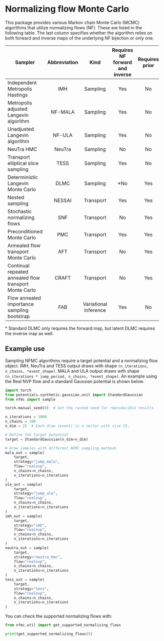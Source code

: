 # Normalizing flow Monte Carlo

This package provides various Markov chain Monte Carlo (MCMC) algorithms that utilize normalizing flows (NF).
These are listed in the following table.
The last column specifies whether the algorithm relies on both forward and inverse maps of the underlying NF bijection
or only one.

| Sampler                                                | Abbreviation |         Kind          | Requires NF forward and inverse | Requires prior | 
|--------------------------------------------------------|:------------:|:---------------------:|:-------------------------------:|:--------------:|
| Independent Metropolis Hastings                        |     IMH      |       Sampling        |               Yes               |       No       |
| Metropolis adjusted Langevin algorithm                 |   NF-MALA    |       Sampling        |               Yes               |       No       |
| Unadjusted Langevin algorithm                          |    NF-ULA    |       Sampling        |               Yes               |       No       |
| NeuTra HMC                                             |    NeuTra    |       Sampling        |               No                |       No       |
| Transport elliptical slice sampling                    |     TESS     |       Sampling        |               Yes               |       No       |
| Deterministic Langevin Monte Carlo                     |     DLMC     |       Sampling        |               *No               |      Yes       |
| Nested sampling                                        |    NESSAI    |       Transport       |               Yes               |      Yes       |
| Stochastic normalizing flows                           |     SNF      |       Transport       |               No                |      Yes       |
| Preconditioned Monte Carlo                             |     PMC      |       Transport       |               Yes               |      Yes       |
| Annealed flow transport Monte Carlo                    |     AFT      |       Transport       |               No                |      Yes       |
| Continual repeated annealed flow transport Monte Carlo |    CRAFT     |       Transport       |               No                |      Yes       |
| Flow annealed importance sampling bootstrap            |     FAB      | Variational inference |               Yes               |       No       |

&ast; Standard DLMC only requires the forward map, but latent DLMC requires the inverse map as well.

## Example use

Sampling NFMC algorithms require a target potential and a normalizing flow object.
IMH, NeuTra and TESS output draws with shape `(n_iterations, n_chains, *event_shape)`.
MALA and ULA output draws with shape `(n_iterations * jump_period, n_chains, *event_shape)`.
An example using the Real NVP flow and a standard Gaussian potential is shown below.

```python
import torch
from potentials.synthetic.gaussian.unit import StandardGaussian
from nfmc import sample

torch.manual_seed(0)  # Set the random seed for reproducible results

n_iterations = 1000
n_chains = 100
n_dim = 25  # Each draw (event) is a vector with size 25.

# Define the target potential
target = StandardGaussian(n_dim=n_dim)

# Draw samples with different NFMC sampling methods
mala_out = sample(
    target,
    strategy="jump_mala",
    flow="realnvp",
    n_chains=n_chains,
    n_iterations=n_iterations
)
ula_out = sample(
    target,
    strategy="jump_ula",
    flow="realnvp",
    n_chains=n_chains,
    n_iterations=n_iterations
)
imh_out = sample(
    target,
    strategy="imh",
    flow="realnvp",
    n_chains=n_chains,
    n_iterations=n_iterations
)
neutra_out = sample(
    target,
    strategy="neutra_hmc",
    flow="realnvp",
    n_chains=n_chains,
    n_iterations=n_iterations
)
tess_out = sample(
    target,
    strategy="tess",
    flow="realnvp",
    n_chains=n_chains,
    n_iterations=n_iterations
)
```

You can check the supported normalizing flows with:

```python
from nfmc.util import get_supported_normalizing_flows

print(get_supported_normalizing_flows())
```